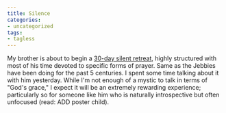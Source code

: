 ```yaml
---
title: Silence
categories:
- uncategorized
tags:
- tagless
---
```


My brother is about to begin a [30-day silent retreat][1], highly structured with most of his time devoted to specific forms of prayer.  Same as the Jebbies have been doing for the past 5 centuries.  I spent some time talking about it with him yesterday.  While I'm not enough of a mystic to talk in terms of "God's grace," I expect it will be an extremely rewarding experience; particularly so for someone like him who is naturally introspective but often unfocused (read: ADD poster child).

   [1]: http://www.jesuit.org/sections/sub.asp?SECTION_ID=189&SUBSECTION_ID=454#exp
